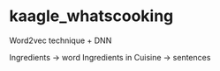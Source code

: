 # kaagle_whatscooking

Word2vec technique + DNN


Ingredients -> word
Ingredients in Cuisine -> sentences
